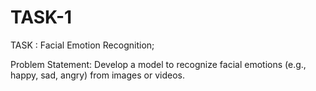 # TASK-1

TASK : Facial Emotion Recognition;

Problem Statement: Develop a model to recognize facial emotions (e.g., happy, sad, angry) from images or
videos.
